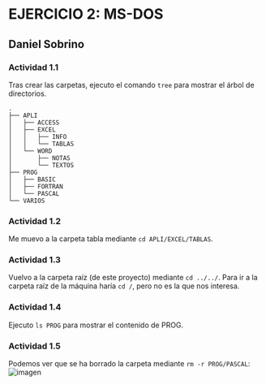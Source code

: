 # EJERCICIO 2: MS-DOS
## Daniel Sobrino

### Actividad 1.1
Tras crear las carpetas, ejecuto el comando ```tree``` para mostrar el árbol de directorios.
```
.
├── APLI
│   ├── ACCESS
│   ├── EXCEL
│   │   ├── INFO
│   │   └── TABLAS
│   └── WORD
│       ├── NOTAS
│       └── TEXTOS
├── PROG
│   ├── BASIC
│   ├── FORTRAN
│   └── PASCAL
└── VARIOS
```

### Actividad 1.2
Me muevo a la carpeta tabla mediante ```cd APLI/EXCEL/TABLAS```.

### Actividad 1.3
Vuelvo a la carpeta raíz (de este proyecto) mediante ```cd ../../```. Para ir a la carpeta raíz de la máquina haría ```cd /```, pero no es la que nos interesa.

### Actividad 1.4
Ejecuto ```ls PROG``` para mostrar el contenido de PROG.

### Actividad 1.5
Podemos ver que se ha borrado la carpeta mediante ```rm -r PROG/PASCAL```:
![imagen](https://user-images.githubusercontent.com/91564560/159030110-b431c490-7090-41d9-b200-e62a02552eac.png)
